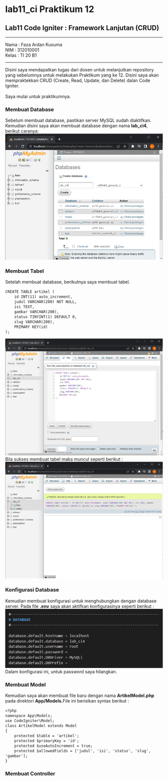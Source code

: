 # lab11_ci Praktikum 12
## Lab11 Code Igniter : Framework Lanjutan (CRUD)

<hr>
Nama : Faza Ardan Kusuma<br>
NIM : 312010001<br>
Kelas : TI 20 B1<br>
<hr>

Disini saya mendapatkan tugas dari dosen untuk melanjutkan repository yang sebelumnya untuk melakukan Praktikum yang ke 12. Disini saya akan mempraktekkan CRUD (Create, Read, Update, dan Delete) dalan Code Igniter.<br>
<br>
Saya mulai untuk praktikumnya.<br>

### Membuat Database
Sebelum membuat database, pastikan server MySQL sudah diaktifkan. Kemudian disini saya akan membuat database dengan nama <b>lab_ci4</b>, berikut caranya:<br>
![CreateDB](Pic/createdb.png)

### Membuat Tabel
Setelah membuat database, berikutnya saya membuat tabel.<br>
```
CREATE TABLE artikel ( 
    id INT(11) auto_increment, 
    judul VARCHAR(200) NOT NULL, 
    isi TEXT, 
    gambar VARCHAR(200), 
    status TINYINT(1) DEFAULT 0, 
    slug VARCHAR(200), 
    PRIMARY KEY(id) 
);
```
![CreateTable](Pic/creaetetable.png)<br>
Bila sukses membuat tabel maka muncul seperti berikut :<br>
![CreateTable](Pic/creaetetablesuccess.png)<br>

### Konfigurasi Database
Kemudian membuat konfigurasi untuk menghubungkan dengan database server. Pada file <b>.env</b> saya akan aktifkan konfigurasinya seperti berikut :<br>
![KonfigDB](Pic/env.png)<br>
Dalam konfigurasi ini, untuk password saya hilangkan.<br>

### Membuat Model
Kemudian saya akan membuat file baru dengan nama <b>ArtikelModel.php</b> pada direktori <b>App/Models.</b>File ini berisikan syntax berikut :<br>
```
<?php
namespace App\Models;
use CodeIgniter\Model;
class ArtikelModel extends Model
{
    protected $table = 'artikel';
    protected $primaryKey = 'id';
    protected $useAutoIncrement = true;
    protected $allowedFields = ['judul', 'isi', 'status', 'slug', 'gambar'];
}
```

### Membuat Controller
